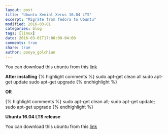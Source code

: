```yaml
---
layout: post
title: "Ubuntu Xenial Xerus 16.04 LTS"
excerpt: "Migrate from fedora to Ubuntu"
modified: 2016-03-01
categories: blog  
tags: [linux]
date: 2016-03-01T17:00:00-04:00
comments: true
share: true
author: pooya_golchian
---
```

You can download this ubuntu from this [link](http://cdimage.ubuntu.com/daily-live/current/)


**After installing**
{% highlight comments %}
sudo apt-get clean all
sudo apt-get update
sudo apt-get upgrade
{% endhighlight %}

**OR**

{% highlight comments %}
sudo apt-get clean all; sudo apt-get update; sudo apt-get upgrade
{% endhighlight %}

**Ubuntu 16.04 LTS release**

You can download this ubuntu from this [link](http://www.ubuntu.com/download/desktop)
